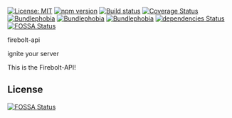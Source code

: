 [![License: MIT](https://img.shields.io/github/license/NilsBaumgartner1994/firebolt-api)](https://github.com/NilsBaumgartner1994/firebolt-api)
[![npm version](https://badge.fury.io/js/firebolt-api.svg)](https://badge.fury.io/js/firebolt-api)
[![Build status](https://travis-ci.com/NilsBaumgartner1994/firebolt-api.svg?branch=main)](https://travis-ci.com/NilsBaumgartner1994/firebolt-api)
[![Coverage Status](https://coveralls.io/repos/github/NilsBaumgartner1994/firebolt-api/badge.svg?branch=main)](https://coveralls.io/github/NilsBaumgartner1994/firebolt-api?branch=main)
[![Bundlephobia](https://badgen.net/npm/dw/firebolt-api)](https://www.npmjs.com/package/firebolt-api)
[![Bundlephobia](https://badgen.net/npm/dt/firebolt-api)](https://www.npmjs.com/package/firebolt-api)
[![Bundlephobia](https://badgen.net/bundlephobia/minzip/firebolt-api)](https://bundlephobia.com/result?p=firebolt-api)
[![dependencies Status](https://david-dm.org/NilsBaumgartner1994/firebolt-api/status.svg)](https://david-dm.org/NilsBaumgartner1994/firebolt-apig)
[![FOSSA Status](https://app.fossa.com/api/projects/git%2Bgithub.com%2FNilsBaumgartner1994%2Ffirebolt-api.svg?type=shield)](https://app.fossa.com/projects/git%2Bgithub.com%2FNilsBaumgartner1994%2Ffirebolt-api?ref=badge_shield)

firebolt-api

ignite your server

This is the Firebolt-API!

## License
[![FOSSA Status](https://app.fossa.com/api/projects/git%2Bgithub.com%2FNilsBaumgartner1994%2Ffirebolt-api.svg?type=large)](https://app.fossa.com/projects/git%2Bgithub.com%2FNilsBaumgartner1994%2Ffirebolt-api?ref=badge_large)
